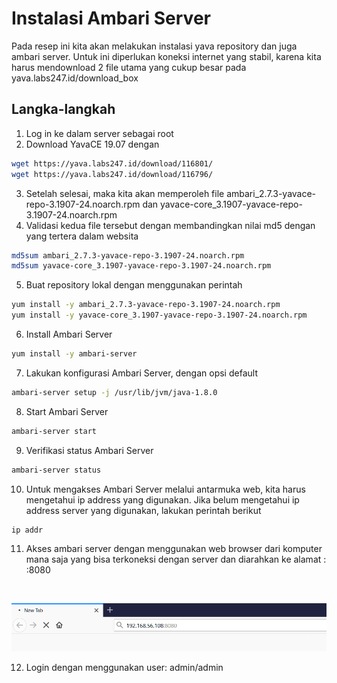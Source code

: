 Instalasi Ambari Server
=====================================================

Pada resep ini kita akan melakukan instalasi yava repository dan juga ambari server. Untuk ini diperlukan koneksi internet yang stabil, karena kita harus mendownload 2 file utama yang cukup besar pada yava.labs247.id/download_box

## Langka-langkah

1. Log in ke dalam server sebagai root
2. Download YavaCE 19.07 dengan
```bash
wget https://yava.labs247.id/download/116801/
wget https://yava.labs247.id/download/116796/
```
3. Setelah selesai, maka kita akan memperoleh file ambari_2.7.3-yavace-repo-3.1907-24.noarch.rpm dan yavace-core_3.1907-yavace-repo-3.1907-24.noarch.rpm
4. Validasi kedua file tersebut dengan membandingkan nilai md5 dengan yang tertera dalam websita
```bash
md5sum ambari_2.7.3-yavace-repo-3.1907-24.noarch.rpm
md5sum yavace-core_3.1907-yavace-repo-3.1907-24.noarch.rpm
```
5. Buat repository lokal dengan menggunakan perintah
```bash
yum install -y ambari_2.7.3-yavace-repo-3.1907-24.noarch.rpm
yum install -y yavace-core_3.1907-yavace-repo-3.1907-24.noarch.rpm
```
6. Install Ambari Server
```bash
yum install -y ambari-server
```
7. Lakukan konfigurasi Ambari Server, dengan opsi default
```bash
ambari-server setup -j /usr/lib/jvm/java-1.8.0
```
8. Start Ambari Server
```bash
ambari-server start
```
9. Verifikasi status Ambari Server
```bash
ambari-server status
```
10. Untuk mengakses Ambari Server melalui antarmuka web, kita harus mengetahui ip address yang digunakan. Jika belum mengetahui ip address server yang digunakan, lakukan perintah berikut
```bash
ip addr
```
11. Akses ambari server dengan menggunakan web browser dari komputer mana saja yang bisa terkoneksi dengan server dan diarahkan ke alamat : <ip-address>:8080
<br>

<img src="images/ambari-url.png" alt="Ambari URL"
	title="Ambari URL"/>

12. Login dengan menggunakan user: admin/admin
